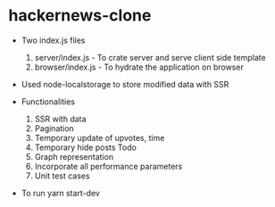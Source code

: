 # hackernews-clone

- Two index.js files
    1. server/index.js - To crate server and serve client side template
    2. browser/index.js - To hydrate the application on browser

- Used node-localstorage to store modified data with SSR
- Functionalities
    1. SSR with data
    2. Pagination
    3. Temporary update of upvotes, time
    4. Temporary hide posts
    Todo
    1. Graph representation
    2. Incorporate all performance parameters
    3. Unit test cases

- To run yarn start-dev


